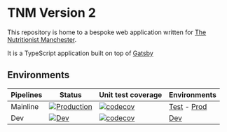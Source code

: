 # TNM Version 2

This repository is home to a bespoke web application written for [The
Nutritionist Manchester](https://thenutritionistmcr.com).

It is a TypeScript application built on top of [Gatsby](https://www.gatsbyjs.com)

## Environments

| Pipelines | Status                                                                                                                                                                                              | Unit test coverage                                                                                                                  | Environments                                                                                 |
| --------- | --------------------------------------------------------------------------------------------------------------------------------------------------------------------------------------------------- | ----------------------------------------------------------------------------------------------------------------------------------- | -------------------------------------------------------------------------------------------- |
| Mainline  | [![Production](https://github.com/benwainwright/tnm-v2/actions/workflows/deploy-to-live.yaml/badge.svg?branch=main)](https://github.com/benwainwright/tnm-v2/actions/workflows/deploy-to-live.yaml) | [![codecov](https://codecov.io/gh/benwainwright/tnm-v2/branch/main/graph/badge.svg)](https://codecov.io/gh/benwainwright/tnm-v2)    | [Test](https://test.app.thenutritionistmcr.com/) - [Prod](https://app.thenutritionistmcr.com) |
| Dev       | [![Dev](https://github.com/benwainwright/tnm-v2/actions/workflows/deploy-to-dev.yaml/badge.svg?branch=develop)](https://github.com/benwainwright/tnm-v2/actions/workflows/deploy-to-dev.yaml)       | [![codecov](https://codecov.io/gh/benwainwright/tnm-v2/branch/develop/graph/badge.svg)](https://codecov.io/gh/benwainwright/tnm-v2) | [Dev](https://dev.app.thenutritionistmcr.com/)                                                 |
